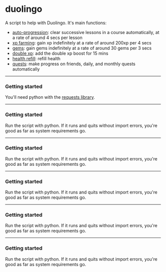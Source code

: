 # duolingo

A script to help with Duolingo. It's main functions:<br>
* [auto-progression](#progress): clear successive lessons in a course automatically, at a rate of around 4 secs per lesson
* [xp farming](#xp): gain xp indefinitely at a rate of around 200xp per 4 secs
* [gems](#dbl): gain gems indefinitely at a rate of around 30 gems per 3 secs
* [double xp](#dbl): add the double xp boost for 15 mins
* [health refill](#antibot): refill health
* [quests](#cycles): make progress on friends, daily, and monthly quests automatically

<hr>

### Getting started
You'll need python with the [requests library](https://pypi.org/project/requests/).



<hr>
<a name="basic"></a> 

### Getting started
Run the script with python. If it runs and quits without import errors, you're good as far as system requirements go.

<hr>
<a name="basic"></a> 

### Getting started
Run the script with python. If it runs and quits without import errors, you're good as far as system requirements go.

<hr>
<a name="basic"></a> 

### Getting started
Run the script with python. If it runs and quits without import errors, you're good as far as system requirements go.

<hr>
<a name="basic"></a> 

### Getting started
Run the script with python. If it runs and quits without import errors, you're good as far as system requirements go.

<hr>
<a name="basic"></a> 

### Getting started
Run the script with python. If it runs and quits without import errors, you're good as far as system requirements go.

